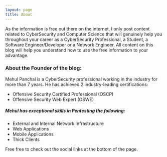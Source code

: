 ```yaml
---
layout: page
title: About
---
```


As the information is free out there on the internet, I only post content related to CyberSecurity and Computer Science that will genuinely help you throughout your career as a CyberSecurity Professional, a Student, a Software Engineer/Developer or a Network Engineer. All content on this blog will help you understand how to use the free information to your advantage.


### About the Founder of the blog:
Mehul Panchal is a CyberSecurity professional working in the industry for more than 7 years. He has achieved 2 industry-leading certifications:

- Offensive Security Certified Professional (OSCP)
- Offensive Security Web Expert (OSWE)

##### Mehul has exceptional skills in Pentesting the following:
- External and Internal Network Infrastructure
- Web Applications
- Mobile Applications
- Thick Clients

Free free to check out the social links at the bottom of the page.